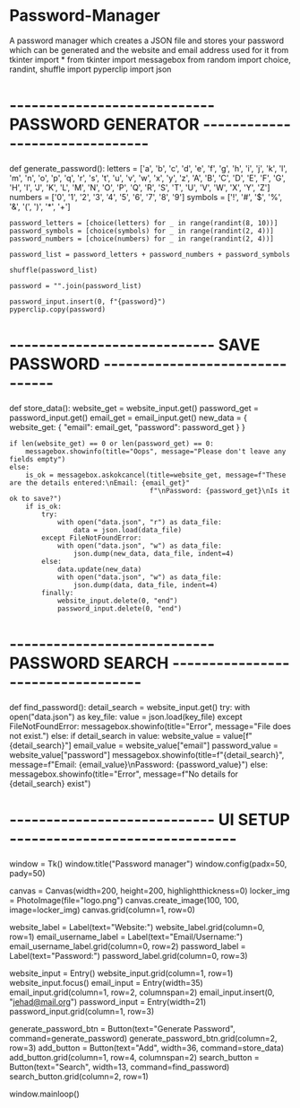 # Password-Manager
A password manager which creates a JSON file and stores your password which can be generated and the website and email address used for it
from tkinter import *
from tkinter import messagebox
from random import choice, randint, shuffle
import pyperclip
import json
# ---------------------------- PASSWORD GENERATOR ------------------------------- #


def generate_password():
    letters = ['a', 'b', 'c', 'd', 'e', 'f', 'g', 'h', 'i', 'j', 'k', 'l', 'm', 'n', 'o', 'p', 'q', 'r', 's', 't', 'u',
               'v', 'w', 'x', 'y', 'z', 'A', 'B', 'C', 'D', 'E', 'F', 'G', 'H', 'I', 'J', 'K', 'L', 'M', 'N', 'O', 'P',
               'Q', 'R', 'S', 'T', 'U', 'V', 'W', 'X', 'Y', 'Z']
    numbers = ['0', '1', '2', '3', '4', '5', '6', '7', '8', '9']
    symbols = ['!', '#', '$', '%', '&', '(', ')', '*', '+']

    password_letters = [choice(letters) for _ in range(randint(8, 10))]
    password_symbols = [choice(symbols) for _ in range(randint(2, 4))]
    password_numbers = [choice(numbers) for _ in range(randint(2, 4))]

    password_list = password_letters + password_numbers + password_symbols

    shuffle(password_list)

    password = "".join(password_list)

    password_input.insert(0, f"{password}")
    pyperclip.copy(password)
# ---------------------------- SAVE PASSWORD ------------------------------- #


def store_data():
    website_get = website_input.get()
    password_get = password_input.get()
    email_get = email_input.get()
    new_data = {
        website_get: {
            "email": email_get,
            "password": password_get
        }
    }

    if len(website_get) == 0 or len(password_get) == 0:
        messagebox.showinfo(title="Oops", message="Please don't leave any fields empty")
    else:
        is_ok = messagebox.askokcancel(title=website_get, message=f"These are the details entered:\nEmail: {email_get}"
                                       f"\nPassword: {password_get}\nIs it ok to save?")
        if is_ok:
            try:
                with open("data.json", "r") as data_file:
                    data = json.load(data_file)
            except FileNotFoundError:
                with open("data.json", "w") as data_file:
                    json.dump(new_data, data_file, indent=4)
            else:
                data.update(new_data)
                with open("data.json", "w") as data_file:
                    json.dump(data, data_file, indent=4)
            finally:
                website_input.delete(0, "end")
                password_input.delete(0, "end")

# ---------------------------- PASSWORD SEARCH ---------------------------------- #


def find_password():
    detail_search = website_input.get()
    try:
        with open("data.json") as key_file:
            value = json.load(key_file)
    except FileNotFoundError:
        messagebox.showinfo(title="Error", message="File does not exist.")
    else:
        if detail_search in value:
            website_value = value[f"{detail_search}"]
            email_value = website_value["email"]
            password_value = website_value["password"]
            messagebox.showinfo(title=f"{detail_search}", message=f"Email: {email_value}\nPassword: {password_value}")
        else:
            messagebox.showinfo(title="Error", message=f"No details for {detail_search} exist")


# ---------------------------- UI SETUP ------------------------------- #
window = Tk()
window.title("Password manager")
window.config(padx=50, pady=50)

canvas = Canvas(width=200, height=200, highlightthickness=0)
locker_img = PhotoImage(file="logo.png")
canvas.create_image(100, 100, image=locker_img)
canvas.grid(column=1, row=0)

website_label = Label(text="Website:")
website_label.grid(column=0, row=1)
email_username_label = Label(text="Email/Username:")
email_username_label.grid(column=0, row=2)
password_label = Label(text="Password:")
password_label.grid(column=0, row=3)

website_input = Entry()
website_input.grid(column=1, row=1)
website_input.focus()
email_input = Entry(width=35)
email_input.grid(column=1, row=2, columnspan=2)
email_input.insert(0, "jehad@mail.org")
password_input = Entry(width=21)
password_input.grid(column=1, row=3)

generate_password_btn = Button(text="Generate Password", command=generate_password)
generate_password_btn.grid(column=2, row=3)
add_button = Button(text="Add", width=36, command=store_data)
add_button.grid(column=1, row=4, columnspan=2)
search_button = Button(text="Search", width=13, command=find_password)
search_button.grid(column=2, row=1)

window.mainloop()
